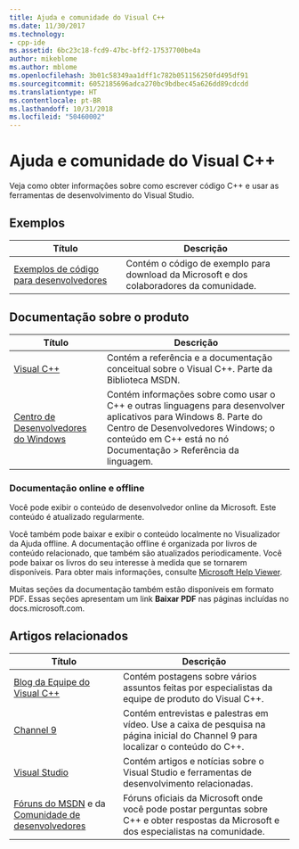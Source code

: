 ```yaml
---
title: Ajuda e comunidade do Visual C++
ms.date: 11/30/2017
ms.technology:
- cpp-ide
ms.assetid: 6bc23c18-fcd9-47bc-bff2-17537700be4a
author: mikeblome
ms.author: mblome
ms.openlocfilehash: 3b01c58349aa1dff1c782b051156250fd495df91
ms.sourcegitcommit: 6052185696adca270bc9bdbec45a626dd89cdcdd
ms.translationtype: HT
ms.contentlocale: pt-BR
ms.lasthandoff: 10/31/2018
ms.locfileid: "50460002"
---
```

# <a name="visual-c-help-and-community"></a>Ajuda e comunidade do Visual C++

Veja como obter informações sobre como escrever código C++ e usar as ferramentas de desenvolvimento do Visual Studio.

## <a name="samples"></a>Exemplos

|Título|Descrição|
|-----------|-----------------|
|[Exemplos de código para desenvolvedores](https://code.msdn.microsoft.com/)|Contém o código de exemplo para download da Microsoft e dos colaboradores da comunidade.|

## <a name="product-documentation"></a>Documentação sobre o produto

|Título|Descrição|
|-----------|-----------------|
|[Visual C++](visual-cpp-in-visual-studio.md)|Contém a referência e a documentação conceitual sobre o Visual C++. Parte da Biblioteca MSDN.|
|[Centro de Desenvolvedores do Windows](https://developer.microsoft.com/windows/)|Contém informações sobre como usar o C++ e outras linguagens para desenvolver aplicativos para Windows 8. Parte do Centro de Desenvolvedores Windows; o conteúdo em C++ está no nó Documentação > Referência da linguagem.|

### <a name="online-and-offline-documentation"></a>Documentação online e offline

Você pode exibir o conteúdo de desenvolvedor online da Microsoft. Este conteúdo é atualizado regularmente.

Você também pode baixar e exibir o conteúdo localmente no Visualizador da Ajuda offline. A documentação offline é organizada por livros de conteúdo relacionado, que também são atualizados periodicamente. Você pode baixar os livros do seu interesse à medida que se tornarem disponíveis. Para obter mais informações, consulte [Microsoft Help Viewer](/visualstudio/ide/microsoft-help-viewer).

Muitas seções da documentação também estão disponíveis em formato PDF. Essas seções apresentam um link **Baixar PDF** nas páginas incluídas no docs.microsoft.com.

## <a name="related-articles"></a>Artigos relacionados

|Título|Descrição|
|-----------|-----------------|
|[Blog da Equipe do Visual C++](https://blogs.msdn.microsoft.com/vcblog/)|Contém postagens sobre vários assuntos feitas por especialistas da equipe de produto do Visual C++.|
|[Channel 9](https://channel9.msdn.com/)|Contém entrevistas e palestras em vídeo. Use a caixa de pesquisa na página inicial do Channel 9 para localizar o conteúdo do C++.|
|[Visual Studio](https://visualstudio.microsoft.com/)|Contém artigos e notícias sobre o Visual Studio e ferramentas de desenvolvimento relacionadas.|
|[Fóruns do MSDN](https://social.msdn.microsoft.com/Forums/en-US/home?category=visualc) e da [Comunidade de desenvolvedores](https://developercommunity.visualstudio.com)|Fóruns oficiais da Microsoft onde você pode postar perguntas sobre C++ e obter respostas da Microsoft e dos especialistas na comunidade.|